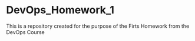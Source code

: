 # DevOps_Homework_1
This is a repository created for the purpose of the Firts Homework from the DevOps Course

